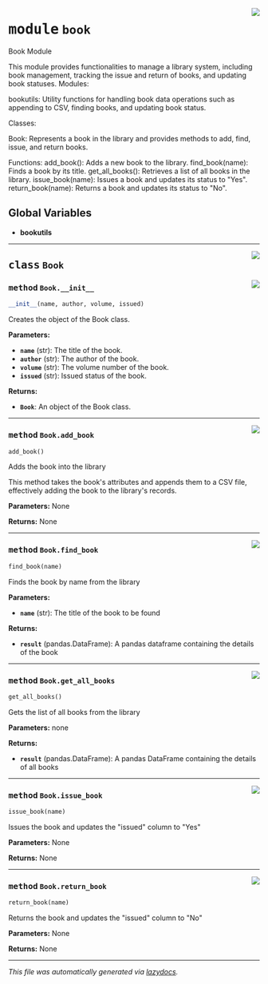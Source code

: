 <!-- markdownlint-disable -->

<a href="./python/src/book.py#L0"><img align="right" style="float:right;" src="https://img.shields.io/badge/-source-cccccc?style=flat-square"></a>

# <kbd>module</kbd> `book`
Book Module 

This module provides functionalities to manage a library system, including book management, tracking the issue and return of books, and updating book statuses. Modules: 

 bookutils:   Utility functions for handling book data operations such as appending to CSV, finding books, and updating book status. 

Classes: 

 Book:   Represents a book in the library and provides methods to add, find, issue, and return books. 

Functions:  add_book():   Adds a new book to the library.  find_book(name):   Finds a book by its title.  get_all_books():   Retrieves a list of all books in the library.  issue_book(name):   Issues a book and updates its status to "Yes".  return_book(name):   Returns a book and updates its status to "No". 

**Global Variables**
---------------
- **bookutils**


---

<a href="./python/src/book.py#L32"><img align="right" style="float:right;" src="https://img.shields.io/badge/-source-cccccc?style=flat-square"></a>

## <kbd>class</kbd> `Book`




<a href="./python/src/book.py#L34"><img align="right" style="float:right;" src="https://img.shields.io/badge/-source-cccccc?style=flat-square"></a>

### <kbd>method</kbd> `Book.__init__`

```python
__init__(name, author, volume, issued)
```

Creates the object of the Book class. 



**Parameters:**
 
 - <b>`name`</b> (str):  The title of the book. 
 - <b>`author`</b> (str):  The author of the book. 
 - <b>`volume`</b> (str):  The volume number of the book. 
 - <b>`issued`</b> (str):  Issued status of the book. 



**Returns:**
 
 - <b>`Book`</b>:  An object of the Book class. 




---

<a href="./python/src/book.py#L55"><img align="right" style="float:right;" src="https://img.shields.io/badge/-source-cccccc?style=flat-square"></a>

### <kbd>method</kbd> `Book.add_book`

```python
add_book()
```

Adds the book into the library 

This method takes the book's attributes and appends them to a CSV file,  effectively adding the book to the library's records. 



**Parameters:**
  None 



**Returns:**
  None      



---

<a href="./python/src/book.py#L76"><img align="right" style="float:right;" src="https://img.shields.io/badge/-source-cccccc?style=flat-square"></a>

### <kbd>method</kbd> `Book.find_book`

```python
find_book(name)
```

Finds the book by name from the library 



**Parameters:**
 
 - <b>`name`</b> (str):  The title of the book to be found 



**Returns:**
 
 - <b>`result`</b> (pandas.DataFrame):  A pandas dataframe containing the details of the book 

---

<a href="./python/src/book.py#L91"><img align="right" style="float:right;" src="https://img.shields.io/badge/-source-cccccc?style=flat-square"></a>

### <kbd>method</kbd> `Book.get_all_books`

```python
get_all_books()
```

Gets the list of all books from the library 



**Parameters:**
  none 



**Returns:**
 
 - <b>`result`</b> (pandas.DataFrame):  A pandas DataFrame containing the details of all books 

---

<a href="./python/src/book.py#L104"><img align="right" style="float:right;" src="https://img.shields.io/badge/-source-cccccc?style=flat-square"></a>

### <kbd>method</kbd> `Book.issue_book`

```python
issue_book(name)
```

Issues the book and updates the "issued" column to "Yes" 



**Parameters:**
  None 



**Returns:**
  None 

---

<a href="./python/src/book.py#L124"><img align="right" style="float:right;" src="https://img.shields.io/badge/-source-cccccc?style=flat-square"></a>

### <kbd>method</kbd> `Book.return_book`

```python
return_book(name)
```

Returns the book and updates the "issued" column to "No" 



**Parameters:**
  None 



**Returns:**
  None 




---

_This file was automatically generated via [lazydocs](https://github.com/ml-tooling/lazydocs)._
